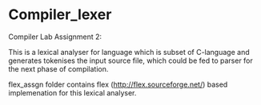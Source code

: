 Compiler_lexer
==============

Compiler Lab Assignment 2:

This is a lexical analyser for language which is subset of C-language and generates tokenises the input source file, which could be fed to parser for the next phase of compilation.

flex_assgn folder contains flex (http://flex.sourceforge.net/) based implemenation for this lexical analyser.

